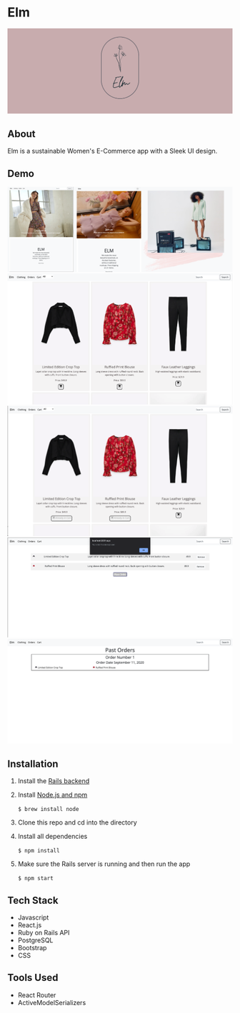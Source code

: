Elm
===========
![ElmBanner](ElmBanner.png)

About
--------------- 
Elm is a sustainable Women's E-Commerce app with a Sleek UI design. 

Demo
--------------- 

![home](Homelayout.png)
![items](itemspage.png)
![itemsadded](itemsadded.png)
![cart](orderplaced.png)
![oastorders](pastorders.png)

Installation
--------------- 
1. Install the [Rails backend](https://github.com/soxinmypocket/elm-backend)
2. Install [Node.js and npm](https://www.npmjs.com/get-npm)

    ```$ brew install node```
    
3. Clone this repo and cd into the directory
4. Install all dependencies

    ```$ npm install```

5. Make sure the Rails server is running and then run the app

    ```$ npm start```

Tech Stack
--------------- 
- Javascript
- React.js
- Ruby on Rails API
- PostgreSQL
- Bootstrap
- CSS

Tools Used
--------------- 
- React Router
- ActiveModelSerializers